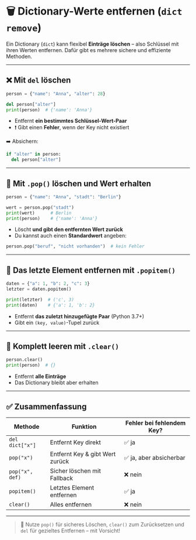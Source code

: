 # 🗑️ Dictionary-Werte entfernen (`dict remove`)

Ein Dictionary (`dict`) kann flexibel **Einträge löschen** – also Schlüssel mit ihren Werten entfernen. Dafür gibt es mehrere sichere und effiziente Methoden.

---

## ❌ Mit `del` löschen

```python
person = {"name": "Anna", "alter": 28}

del person["alter"]
print(person)  # {'name': 'Anna'}
```

- Entfernt **ein bestimmtes Schlüssel-Wert-Paar**
- ❗ Gibt einen **Fehler**, wenn der Key nicht existiert

➡️ Absichern:

```python
if "alter" in person:
  del person["alter"]
```

---

## 🧽 Mit `.pop()` löschen und Wert erhalten

```python
person = {"name": "Anna", "stadt": "Berlin"}

wert = person.pop("stadt")
print(wert)      # Berlin
print(person)    # {'name': 'Anna'}
```

- Löscht **und gibt den entfernten Wert zurück**
- Du kannst auch einen **Standardwert** angeben:

```python
person.pop("beruf", "nicht vorhanden")  # kein Fehler
```

---

## 🔁 Das letzte Element entfernen mit `.popitem()`

```python
daten = {"a": 1, "b": 2, "c": 3}
letzter = daten.popitem()

print(letzter)  # ('c', 3)
print(daten)    # {'a': 1, 'b': 2}
```

- Entfernt **das zuletzt hinzugefügte Paar** (Python 3.7+)
- Gibt ein `(key, value)`-Tupel zurück

---

## 🧹 Komplett leeren mit `.clear()`

```python
person.clear()
print(person)  # {}
```

- Entfernt **alle Einträge**
- Das Dictionary bleibt aber erhalten

---

## ✅ Zusammenfassung

| Methode          | Funktion                                 | Fehler bei fehlendem Key? |
|------------------|------------------------------------------|----------------------------|
| `del dict["x"]`  | Entfernt Key direkt                      | ✅ ja                      |
| `pop("x")`       | Entfernt Key & gibt Wert zurück          | ✅ ja, aber absicherbar    |
| `pop("x", def)`  | Sicher löschen mit Fallback              | ❌ nein                    |
| `popitem()`      | Letztes Element entfernen                | ✅ ja                      |
| `clear()`        | Alles entfernen                          | ❌ nein                    |

---

> 🧠 Nutze `pop()` für sicheres Löschen, `clear()` zum Zurücksetzen und `del` für gezieltes Entfernen – mit Vorsicht!